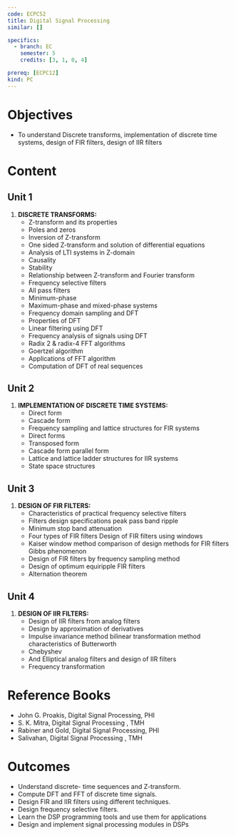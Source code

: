 ```yaml
---
code: ECPC52
title: Digital Signal Processing
similar: []

specifics:
  - branch: EC
    semester: 5
    credits: [3, 1, 0, 4]

prereq: [ECPC12]
kind: PC
---
```


# Objectives

- To understand Discrete transforms, implementation of discrete time systems, design of FIR filters, design of IIR filters

# Content

## Unit 1

1. **DISCRETE TRANSFORMS:**
   - Z-transform and its properties
   - Poles and zeros
   - Inversion of Z-transform
   - One sided Z-transform and solution of differential equations
   - Analysis of LTI systems in Z-domain
   - Causality
   - Stability
   - Relationship between Z-transform and Fourier transform
   - Frequency selective filters
   - All pass filters
   - Minimum-phase
   - Maximum-phase and mixed-phase systems
   - Frequency domain sampling and DFT
   - Properties of DFT
   - Linear filtering using DFT
   - Frequency analysis of signals using DFT
   - Radix 2 & radix-4 FFT algorithms
   - Goertzel algorithm
   - Applications of FFT algorithm
   - Computation of DFT of real sequences

## Unit 2

1. **IMPLEMENTATION OF DISCRETE TIME SYSTEMS:**
   - Direct form
   - Cascade form
   - Frequency sampling and lattice structures for FIR systems
   - Direct forms
   - Transposed form
   - Cascade form parallel form
   - Lattice and lattice ladder structures for IIR systems
   - State space structures

## Unit 3

1. **DESIGN OF FIR FILTERS:**
   - Characteristics of practical frequency selective filters
   - Filters design specifications peak pass band ripple
   - Minimum stop band attenuation
   - Four types of FIR filters Design of FIR filters using windows
   - Kaiser window method comparison of design methods for FIR filters Gibbs phenomenon
   - Design of FIR filters by frequency sampling method
   - Design of optimum equiripple FIR filters
   - Alternation theorem

## Unit 4

1. **DESIGN OF IIR FILTERS:**
   - Design of IIR filters from analog filters
   - Design by approximation of derivatives
   - Impulse invariance method bilinear transformation method characteristics of Butterworth
   - Chebyshev
   - And Elliptical analog filters and design of IIR filters
   - Frequency transformation

# Reference Books

- John G. Proakis, Digital Signal Processing, PHI
- S. K. Mitra, Digital Signal Processing , TMH
- Rabiner and Gold, Digital Signal Processing, PHI
- Salivahan, Digital Signal Processing , TMH

# Outcomes

- Understand discrete- time sequences and Z-transform.
- Compute DFT and FFT of discrete time signals.
- Design FIR and IIR filters using different techniques.
- Design frequency selective filters.
- Learn the DSP programming tools and use them for applications
- Design and implement signal processing modules in DSPs
